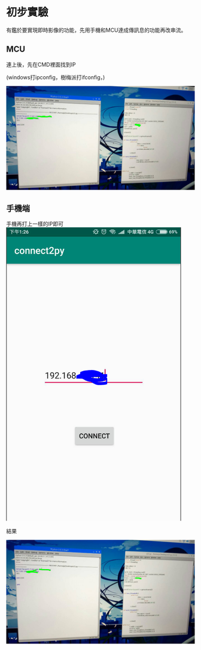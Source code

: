 # 初步實驗

有鑑於要實現即時影像的功能，先用手機和MCU達成傳訊息的功能再改串流。



## MCU

連上後，先在CMD裡面找到IP

(windows打ipconfig，樹梅派打ifconfig，)

![image](https://github.com/NKUSTMCU/MCU/blob/master/software/server/Ver1.0/img/ip.PNG)


## 手機端

手機再打上一樣的IP即可
![image](https://github.com/NKUSTMCU/MCU/blob/master/software/server/Ver1.0/img/ip1.PNG)



結果

![image](https://github.com/NKUSTMCU/MCU/blob/master/software/server/Ver1.0/img/connect.PNG)



